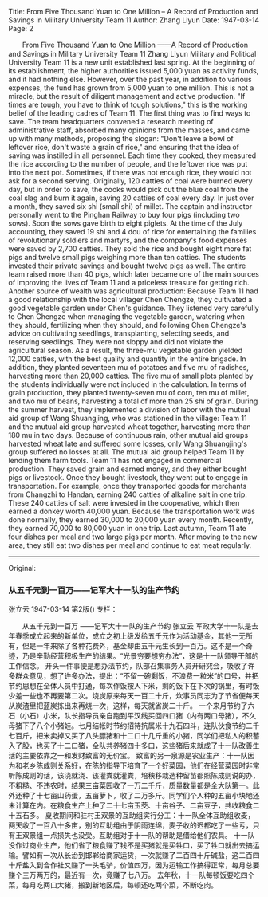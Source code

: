 Title: From Five Thousand Yuan to One Million – A Record of Production and Savings in Military University Team 11
Author: Zhang Liyun
Date: 1947-03-14
Page: 2

　　From Five Thousand Yuan to One Million
    ——A Record of Production and Savings in Military University Team 11
    Zhang Liyun
    Military and Political University Team 11 is a new unit established last spring. At the beginning of its establishment, the higher authorities issued 5,000 yuan as activity funds, and it had nothing else. However, over the past year, in addition to various expenses, the fund has grown from 5,000 yuan to one million. This is not a miracle, but the result of diligent management and active production. "If times are tough, you have to think of tough solutions," this is the working belief of the leading cadres of Team 11.
    The first thing was to find ways to save. The team headquarters convened a research meeting of administrative staff, absorbed many opinions from the masses, and came up with many methods, proposing the slogan: "Don't leave a bowl of leftover rice, don't waste a grain of rice," and ensuring that the idea of saving was instilled in all personnel. Each time they cooked, they measured the rice according to the number of people, and the leftover rice was put into the next pot. Sometimes, if there was not enough rice, they would not ask for a second serving. Originally, 120 catties of coal were burned every day, but in order to save, the cooks would pick out the blue coal from the coal slag and burn it again, saving 20 catties of coal every day.
    In just over a month, they saved six shi (small shi) of millet. The captain and instructor personally went to the Pinghan Railway to buy four pigs (including two sows). Soon the sows gave birth to eight piglets. At the time of the July accounting, they saved 19 shi and 4 dou of rice for entertaining the families of revolutionary soldiers and martyrs, and the company's food expenses were saved by 2,700 catties. They sold the rice and bought eight more fat pigs and twelve small pigs weighing more than ten catties. The students invested their private savings and bought twelve pigs as well. The entire team raised more than 40 pigs, which later became one of the main sources of improving the lives of Team 11 and a priceless treasure for getting rich.
    Another source of wealth was agricultural production: Because Team 11 had a good relationship with the local villager Chen Chengze, they cultivated a good vegetable garden under Chen's guidance. They listened very carefully to Chen Chengze when managing the vegetable garden, watering when they should, fertilizing when they should, and following Chen Chengze's advice on cultivating seedlings, transplanting, selecting seeds, and reserving seedlings. They were not sloppy and did not violate the agricultural season. As a result, the three-mu vegetable garden yielded 12,000 catties, with the best quality and quantity in the entire brigade. In addition, they planted seventeen mu of potatoes and five mu of radishes, harvesting more than 20,000 catties. The five mu of small plots planted by the students individually were not included in the calculation. In terms of grain production, they planted twenty-seven mu of corn, ten mu of millet, and two mu of beans, harvesting a total of more than 25 shi of grain.
    During the summer harvest, they implemented a division of labor with the mutual aid group of Wang Shuangjing, who was stationed in the village: Team 11 and the mutual aid group harvested wheat together, harvesting more than 180 mu in two days. Because of continuous rain, other mutual aid groups harvested wheat late and suffered some losses, only Wang Shuangjing's group suffered no losses at all. The mutual aid group helped Team 11 by lending them farm tools.
    Team 11 has not engaged in commercial production. They saved grain and earned money, and they either bought pigs or livestock. Once they bought livestock, they went out to engage in transportation. For example, once they transported goods for merchants from Changzhi to Handan, earning 240 catties of alkaline salt in one trip. These 240 catties of salt were invested in the cooperative, which then earned a donkey worth 40,000 yuan. Because the transportation work was done normally, they earned 30,000 to 20,000 yuan every month. Recently, they earned 70,000 to 80,000 yuan in one trip.
    Last autumn, Team 11 ate four dishes per meal and two large pigs per month. After moving to the new area, they still eat two dishes per meal and continue to eat meat regularly.



<hr /> 

Original: 


### 从五千元到一百万——记军大十一队的生产节约
张立云
1947-03-14
第2版()
专栏：

　　从五千元到一百万
    ——记军大十一队的生产节约
    张立云
    军政大学十一队是去年春季成立起来的新单位，成立之初上级发给五千元作为活动基金，其他一无所有，但是一年来除了各种花费外，基金却由五千元生长到一百万。这不是一个奇迹，乃是辛勤经营积极生产的结果。“光景穷要想穷办法”，这是十一队领导干部的工作信念。
    开头一件事便是想办法节约，队部召集事务人员开研究会，吸收了许多群众意见，想了许多办法，提出：“不留一碗剩饭，不浪费一粒米”的口号，并把节约思想在全体人员中打通，每次作饭按人下米，剩的饭下在下次的锅里，有时饭少差一些也不再要第二次。烧炭原来每天一百二十斤，炊事员同志为了节省便每天从炭渣里把蓝炭拣出来再烧一次，这样，每天就省炭二十斤。
    一个来月节约了六石（小石）小米，队长指导员亲自跑到平汉线买回四口猪（内有两口母猪），不久母猪下了八个小猪娃。七月结帐时节约招待抗属米十九石四斗，连队伙食节约二千七百斤，把米卖掉又买了八头膘猪和十二口十几斤重的小猪，同学们把私人的积蓄入了股，也买了十二口猪，全队共养猪四十多口，这些猪后来就成了十一队改善生活的主要依靠之一和发财致富的无价宝。
    致富的另一泉源是农业生产：十一队因为和老乡陈成则关系好，在陈的指导下培育了一个好菜园，他们在经营菜园时非常听陈成则的话，该浇就浇、该灌粪就灌粪，培秧移栽选种留苗都照陈成则说的办，不粗糙、不违农时，结果三亩菜园收了一万二千斤，质量数量都是全大队第一。此外还种了十七亩山药蛋，五亩萝卜，收了二万多斤。同学们个人种的五亩小块地还未计算在内。在粮食生产上种了二十七亩玉茭、十亩谷子、二亩豆子，共收粮食二十五石多。
    夏收期间和驻村王双景的互助组实行分工：十一队全体互助组收麦，两天收了一百八十多亩，别的互助组由于阴雨连绵，麦子收的迟都吃了一些亏，只有王双景组一点损失也没受。互助组对于十一队的帮助是借给他们农具。
    十一队没作过商业生产，他们省了粮食赚了钱不是买猪就是买牲口，买了牲口就出去搞运输。譬如有一次从长治到邯郸给商家运货，一次就赚了二百四十斤碱盐，这二百四十斤盐入到合作社又赚了一头毛驴，价值四万，因为运输工作搞得正常，每月总要赚个三万两万的，最近有一次，竟赚了七八万。
    去年秋，十一队每顿饭要吃四个菜，每月吃两口大猪，搬到新地区后，每顿还吃两个菜，不断吃肉。
